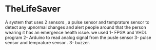 # TheLifeSaver
A system that uses 2 sensors , a pulse sensor and temprature sensor to detect any upnormal changes and alert people around that the person wearing it has an emergence health issue.
we used 
1- FPGA and VHDL program
2- Arduino to read analog signal from the pusle sensor
3- pulse sensor and temprature sensor .
3- buzzer.
